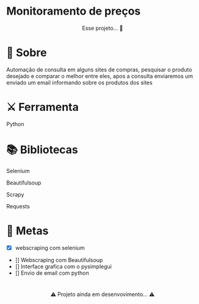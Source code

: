 # Monitoramento de preços

<p align="center">Esse projeto... 🤖</p>


# 📜 Sobre
<p>Automação de consulta em alguns sites de compras, pesquisar o produto desejado e comparar o melhor entre eles, apos a consulta enviaremos um enviado um email informando sobre os produtos dos sites<p>

# ⚔️ Ferramenta
<p>Python<p>

# 📚 Bibliotecas
<p>Selenium<p>
<p>Beautifulsoup<p>
<p>Scrapy<p>
<p>Requests<p>

# 🎯 Metas
- [x] webscraping com selenium
- [] Webscraping com Beautifulsoup
- [] Interface grafica com o pysimplegui
- [] Envio de email com python

# 
<p align="center">⚠️ Projeto ainda em desenvovimento... ⚠️</p>